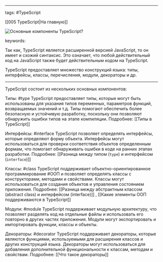 ____

tags: #TypeScript 

[[005 TypeScript|На главную]]

![Основные компоненты TypeScript?](https://youtu.be/R76_xPjzUd8?t=730)

keywords:

Так как, TypeScript является расширенной версией JavaScript, то он имеет и схожий синтаксис. 
Это означает, что любой действительный код на JavaScript также будет действительным кодом на TypeScript.

TypeScript предоставляет множество конструкций языка: типы, интерфейсы, классы,  перечисления, модули, декораторы и др.

_____

TypeScript состоит из нескольких основных компонентов:

Типы: #type
	TypeScript предоставляет типы, которые могут быть использованы для указания типов переменных, параметров функций, возвращаемых значений и т.д. 
	Типы помогают обеспечить более безопасную и устойчивую разработку, поскольку они позволяют обнаружить ошибки типов на этапе компиляции.
	Подробнее: [[Типы в TypeScript]]
    
Интерфейсы: #interface 
	TypeScript позволяет определять интерфейсы, которые определяют форму объекта. Интерфейсы могут использоваться для проверки соответствия объектов определенным формам, что помогает обнаруживать ошибки в коде на ранних этапах разработки.
    Подробнее: [[Разница между типом (`type`) и интерфейсом (`interface`)]]

Классы: #class 
	TypeScript поддерживает объектно-ориентированное программирование #ООП и позволяет определять классы с конструкторами, методами и свойствами. Классы могут использоваться для создания объектов и управления состоянием приложения.
	Подробнее: [[Разница между абстрактным классом (abstract class) и интерфейсом (interface)]] , [[Какие элементы ООП поддерживаются в TypeScript]]
    
Модули: #module
	TypeScript поддерживает модульную архитектуру, что позволяет разделять код на отдельные файлы и использовать его повторно в других частях приложения. Модули могут экспортировать и импортировать функции, классы и объекты.

Декораторы: #decorator
	TypeScript поддерживает декораторы, которые являются функциями, используемыми для расширения классов и других конструкций языка. 
	Декораторы могут использоваться для добавления дополнительной функциональности к классам, методам и свойствам.
	Подробнее: [[Что такое декораторы]] 